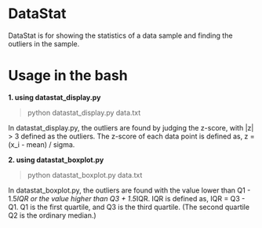 # DataStat

DataStat is for showing the statistics of a data sample and finding 
the outliers in the sample.

# Usage in the bash

**1. using datastat_display.py**

>python datastat_display.py data.txt

In datastat_display.py, the outliers are found by judging the z-score, 
with |z| > 3 defined as the outliers. 
The z-score of each data point is defined as, z = (x_i - mean) / sigma. 


**2. using datastat_boxplot.py**

>python datastat_boxplot.py data.txt

In datastat_boxplot.py, the outliers are found with the value lower 
than Q1 - 1.5*IQR or the value higher than Q3 + 1.5*IQR. 
IQR is defined as, IQR = Q3 - Q1. 
Q1 is the first quartile, and Q3 is the third quartile.
(The second quartile Q2 is the ordinary median.)


